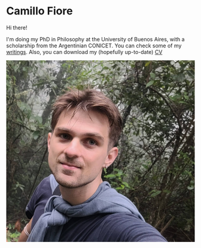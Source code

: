 # Camillo Fiore

Hi there!

I'm doing my PhD in Philosophy at the University of Buenos Aires,  with a scholarship from the Argentinian CONICET. You can check some of my [writings](/writings). Also, you can download my (hopefully up-to-date) [CV](/camillofiorecv.pdf)

![Photo of Camillo Fiore](/ejecafetero.jpg)
